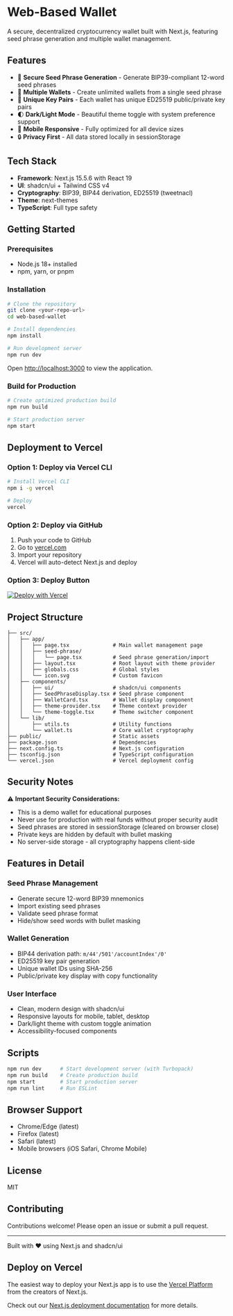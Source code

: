 # Web-Based Wallet

A secure, decentralized cryptocurrency wallet built with Next.js, featuring seed phrase generation and multiple wallet management.

## Features

- 🔐 **Secure Seed Phrase Generation** - Generate BIP39-compliant 12-word seed phrases
- 💼 **Multiple Wallets** - Create unlimited wallets from a single seed phrase
- 🔑 **Unique Key Pairs** - Each wallet has unique ED25519 public/private key pairs
- 🌓 **Dark/Light Mode** - Beautiful theme toggle with system preference support
- 📱 **Mobile Responsive** - Fully optimized for all device sizes
- 🔒 **Privacy First** - All data stored locally in sessionStorage

## Tech Stack

- **Framework**: Next.js 15.5.6 with React 19
- **UI**: shadcn/ui + Tailwind CSS v4
- **Cryptography**: BIP39, BIP44 derivation, ED25519 (tweetnacl)
- **Theme**: next-themes
- **TypeScript**: Full type safety

## Getting Started

### Prerequisites

- Node.js 18+ installed
- npm, yarn, or pnpm

### Installation

```bash
# Clone the repository
git clone <your-repo-url>
cd web-based-wallet

# Install dependencies
npm install

# Run development server
npm run dev
```

Open [http://localhost:3000](http://localhost:3000) to view the application.

### Build for Production

```bash
# Create optimized production build
npm run build

# Start production server
npm start
```

## Deployment to Vercel

### Option 1: Deploy via Vercel CLI

```bash
# Install Vercel CLI
npm i -g vercel

# Deploy
vercel
```

### Option 2: Deploy via GitHub

1. Push your code to GitHub
2. Go to [vercel.com](https://vercel.com)
3. Import your repository
4. Vercel will auto-detect Next.js and deploy

### Option 3: Deploy Button

[![Deploy with Vercel](https://vercel.com/button)](https://vercel.com/new/clone?repository-url=<your-repo-url>)

## Project Structure

```
├── src/
│   ├── app/
│   │   ├── page.tsx              # Main wallet management page
│   │   ├── seed-phrase/
│   │   │   └── page.tsx          # Seed phrase generation/import
│   │   ├── layout.tsx            # Root layout with theme provider
│   │   ├── globals.css           # Global styles
│   │   └── icon.svg              # Custom favicon
│   ├── components/
│   │   ├── ui/                   # shadcn/ui components
│   │   ├── SeedPhraseDisplay.tsx # Seed phrase component
│   │   ├── WalletCard.tsx        # Wallet display component
│   │   ├── theme-provider.tsx    # Theme context provider
│   │   └── theme-toggle.tsx      # Theme switcher component
│   └── lib/
│       ├── utils.ts              # Utility functions
│       └── wallet.ts             # Core wallet cryptography
├── public/                       # Static assets
├── package.json                  # Dependencies
├── next.config.ts                # Next.js configuration
├── tsconfig.json                 # TypeScript configuration
└── vercel.json                   # Vercel deployment config
```

## Security Notes

⚠️ **Important Security Considerations:**

- This is a demo wallet for educational purposes
- Never use for production with real funds without proper security audit
- Seed phrases are stored in sessionStorage (cleared on browser close)
- Private keys are hidden by default with bullet masking
- No server-side storage - all cryptography happens client-side

## Features in Detail

### Seed Phrase Management
- Generate secure 12-word BIP39 mnemonics
- Import existing seed phrases
- Validate seed phrase format
- Hide/show seed words with bullet masking

### Wallet Generation
- BIP44 derivation path: `m/44'/501'/accountIndex'/0'`
- ED25519 key pair generation
- Unique wallet IDs using SHA-256
- Public/private key display with copy functionality

### User Interface
- Clean, modern design with shadcn/ui
- Responsive layouts for mobile, tablet, desktop
- Dark/light theme with custom toggle animation
- Accessibility-focused components

## Scripts

```bash
npm run dev      # Start development server (with Turbopack)
npm run build    # Create production build
npm start        # Start production server
npm run lint     # Run ESLint
```

## Browser Support

- Chrome/Edge (latest)
- Firefox (latest)
- Safari (latest)
- Mobile browsers (iOS Safari, Chrome Mobile)

## License

MIT

## Contributing

Contributions welcome! Please open an issue or submit a pull request.

---

Built with ❤️ using Next.js and shadcn/ui

## Deploy on Vercel

The easiest way to deploy your Next.js app is to use the [Vercel Platform](https://vercel.com/new?utm_medium=default-template&filter=next.js&utm_source=create-next-app&utm_campaign=create-next-app-readme) from the creators of Next.js.

Check out our [Next.js deployment documentation](https://nextjs.org/docs/app/building-your-application/deploying) for more details.
